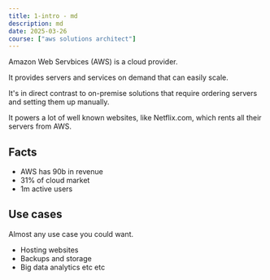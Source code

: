 ```yaml
---
title: 1-intro - md
description: md
date: 2025-03-26
course: ["aws solutions architect"]
---
```


Amazon Web Servbices (AWS) is a cloud provider.

It provides servers and services on demand that can easily scale.

It's in direct contrast to on-premise solutions that require ordering servers and setting them up manually. 

It powers a lot of well known websites, like Netflix.com, which rents all their servers from AWS.

## Facts

- AWS has 90b in revenue
- 31% of cloud market
- 1m active users

## Use cases

Almost any use case you could want.

- Hosting websites
- Backups and storage
- Big data analytics etc etc


